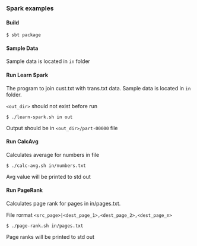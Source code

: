 ### Spark examples

#### Build
```
$ sbt package
```

#### Sample Data

Sample data is located in `in` folder

#### Run Learn Spark
The program to join cust.txt with trans.txt data. Sample data is located in `in` folder.

`<out_dir>` should not exist before
 run
```
$ ./learn-spark.sh in out
```
Output should be in `<out_dir>/part-00000` file

#### Run CalcAvg
Calculates average for numbers in file
```
$ ./calc-avg.sh in/numbers.txt
```
Avg value will be printed to std out

#### Run PageRank
Calculates page rank for pages in in/pages.txt.

File rormat `<src_page>|<dest_page_1>,<dest_page_2>,<dest_page_n>`
```
$ ./page-rank.sh in/pages.txt
```
Page ranks will be printed to std out
